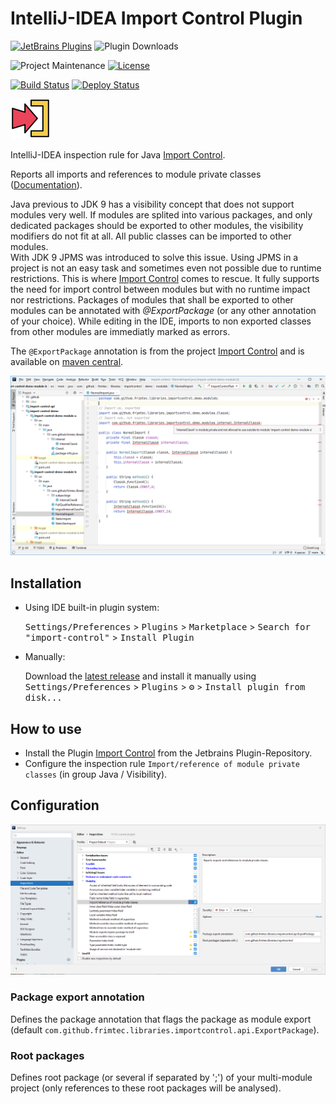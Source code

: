 # IntelliJ-IDEA Import Control Plugin 
[![JetBrains Plugins][jetbrains-plugin-release-shield]][jetbrains-plugin]
![Plugin Downloads][jetbrains-plugin-download-shield]

![Project Maintenance][maintenance-shield]
[![License][license-shield]][license]

[![Build Status][build-status-shield]][build-status]
[![Deploy Status][deploy-status-shield]][deploy-status]

![Icon](images/icon.png)

<!-- Plugin description -->
IntelliJ-IDEA inspection rule for Java [Import Control][import-control-readme].

Reports all imports and references to module private classes ([Documentation][import-control-plugin-readme]).

Java previous to JDK 9 has a visibility concept that does not support modules very well.
If modules are splited into various packages, and only dedicated packages should be exported to other modules, the visibility modifiers do not fit at all. All public classes can be imported to other modules.<br>
With JDK 9 JPMS was introduced to solve this issue. Using JPMS in a project is not an easy task and sometimes even not possible due to runtime restrictions.
This is where [Import Control][import-control-readme] comes to rescue. It fully supports the need for import control between modules but with no runtime impact nor restrictions.
Packages of modules that shall be exported to other modules can be annotated with _@ExportPackage_ (or any other annotation of your choice). While editing in the IDE, imports to non exported classes from other modules are immediatly marked as errors.</p>

The ```@ExportPackage``` annotation is from the project [Import Control][import-control] and is available on [maven central][maven-central-import-control-api].
<!-- Plugin description end -->

![Icon](images/errors.png)

## Installation

- Using IDE built-in plugin system:

  <kbd>Settings/Preferences</kbd> > <kbd>Plugins</kbd> > <kbd>Marketplace</kbd> > <kbd>Search for "import-control"</kbd> >
  <kbd>Install Plugin</kbd>

- Manually:

  Download the [latest release][latest-release] and install it manually using
  <kbd>Settings/Preferences</kbd> > <kbd>Plugins</kbd> > <kbd>⚙</kbd> > <kbd>Install plugin from disk...</kbd>

## How to use
* Install the Plugin [Import Control][jetbrains-plugin] from the Jetbrains Plugin-Repository.
* Configure the inspection rule ```Import/reference of module private classes``` (in group Java / Visibility).

## Configuration 
![Icon](images/settings.png)
### Package export annotation
Defines the package annotation that flags the package as module export (default ```com.github.frimtec.libraries.importcontrol.api.ExportPackage```).

### Root packages
Defines root package (or several if separated by ';') of your multi-module project (only references to these root packages will be analysed). 


[license-shield]: https://img.shields.io/github/license/frimtec/idea-import-control-plugin.svg
[license]: https://opensource.org/licenses/Apache-2.0
[maintenance-shield]: https://img.shields.io/maintenance/yes/2023.svg
[build-status-shield]: https://github.com/frimtec/idea-import-control-plugin/workflows/Build/badge.svg
[build-status]: https://github.com/frimtec/idea-import-control-plugin/actions?query=workflow%3ABuild
[deploy-status-shield]: https://github.com/frimtec/idea-import-control-plugin/workflows/Deploy%20release/badge.svg
[deploy-status]: https://github.com/frimtec/idea-import-control-plugin/actions?query=workflow%3A%22Deploy+release%22
[jetbrains-plugin-release-shield]: https://img.shields.io/jetbrains/plugin/v/15308 
[jetbrains-plugin-download-shield]: https://img.shields.io/jetbrains/plugin/d/15308
[jetbrains-plugin]: https://plugins.jetbrains.com/plugin/15308-import-control
[import-control-plugin-readme]: https://github.com/frimtec/idea-import-control-plugin/blob/main/README.md
[import-control-readme]: https://github.com/frimtec/import-control/blob/main/README.md
[import-control]: https://github.com/frimtec/import-control
[maven-central-import-control-api]: https://search.maven.org/artifact/com.github.frimtec/import-control-api
[latest-release]: https://github.com/frimtec/idea-import-control-plugin/releases/latest